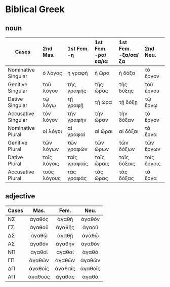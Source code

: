 # **Biblical Greek**
## noun

Cases | 2nd Mas. | 1st Fem. -η | 1st Fem. -ρα/εα/ια | 1st Fem. -ξα/σα/ζα | 2nd Neu.
---|:---|:---|:---|:---|:---
Nominative Singular |ὁ λόγος | ἡ γραφή | ἡ ὥρα | ἡ δόξα |τὸ ἒργον
Genitive Singular |τοῦ λόγου | τῆς γραφῆς | τῆς ὥρας | τῆς δόξης | τοῦ ἒργου
Dative Singular |τῷ λόγῳ | τῇ γραφῇ | τῇ ὥρᾳ | τῇ δόξῃ | τῷ ἒργῳ
Accusative Singular |τὸν λόγον | τὴν γραφὴν | τὴν ὥραν | τὴν δόξαν | τὸ ἔργον
Nominative Plural | οἱ λόγοι | αἱ γραφαί | αί ὥραι | αί δόξαι | τὰ ἒργα
Genitive Plural | τῶν λόγων | τῶν γραφῶν | τῶν ὥρων | τῶν δόξων | τῶν ἒργων
Dative Plural | τοῖς λόγοις | ταῖς γραφαῖς | ταῖς ὥραις | ταῖς δόξαις | τοῖς ἒργοις
Accusative Plural | τοὺς λόγους | τὰς γραφάς | τὰς ὤρας | τὰς δόξας | τὰ ἒργα

## adjective

Cases | Mas. | Fem. | Neu.
---|:---:|:---:|:---:
ΝΣ | ἀγαθός | ἀγαθή | ἀγαθόν
ΓΣ | ἀγαθοῦ | ἀγαθῆς | ἀγαοῦ
ΔΣ | ἀγαθῷ | ἀγαθῇ | ἀγαθῷ
ΑΣ | ἀγαθόν | ἀγαθήν | ἀγαθόν
ΝΠ | ἀγαθοί | ἀγαθαί | ἀγαθά
ΓΠ | ἀγαθῶν | ἀγαθῶν | ἀγαθῶν
ΔΠ | ἀγαθοῖς | ἀγαθαῖς | ἀγαθοῖς 
ΑΠ | ἀγαθούς | ἀγαθάς | ἀγαθά